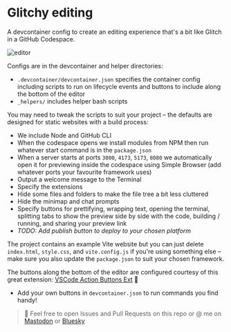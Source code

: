 # Glitchy editing

A devcontainer config to create an editing experience that's a bit like Glitch in a GitHub Codespace.

![editor](https://github.com/user-attachments/assets/1e0e02fb-7bff-43de-8d92-306275ca28c7)

Configs are in the devcontainer and helper directories:

* `.devcontainer/devcontainer.json` specifies the container config including scripts to run on lifecycle events and buttons to include along the bottom of the editor
* `_helpers/` includes helper bash scripts

You may need to tweak the scripts to suit your project – the defaults are designed for static websites with a build process:

* We include Node and GitHub CLI
* When the codespace opens we install modules from NPM then run whatever start command is in the `package.json`
* When a server starts at ports `3000`, `4173`, `5173`, `8080` we automatically open it for previewing inside the codespace using Simple Browser (add whatever ports your favourite framework uses)
* Output a welcome message to the Terminal
* Specify the extensions
* Hide some files and folders to make the file tree a bit less cluttered
* Hide the minimap and chat prompts
* Specify buttons for prettifying, wrapping text, opening the terminal, splitting tabs to show the preview side by side with the code, building / running, and sharing your preview link
* _TODO: Add publish button to deploy to your chosen platform_

The project contains an example Vite website but you can just delete `index.html`, `style.css`, and `vite.config.js` if you're using something else – make sure you also update the `package.json` to suit your chosen framework.

The buttons along the bottom of the editor are configured courtesy of this great extension: [VSCode Action Buttons Ext](https://marketplace.visualstudio.com/items?itemName=jkearins.action-buttons-ext) 🙌

* Add your own buttons in `devcontainer.json` to run commands you find handy!

> 📣 Feel free to open Issues and Pull Requests on this repo or @ me on [Mastodon](https://glasgow.social/@sue) or [Bluesky](https://bsky.app/profile/suesmith.Lol)
